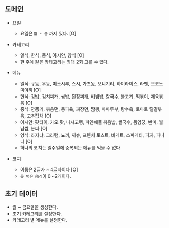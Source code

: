 ## 도메인

- 요일
  - 요일은 `월 ~ 금` 까지 있다. [O]


- 카테고리
  - 일식, 한식, 중식, 아시안, 양식 [O]
  - 한 주에 같은 카테고리는 최대 2회 고를 수 있다.

- 메뉴
  - 일식: 규동, 우동, 미소시루, 스시, 가츠동, 오니기리, 하이라이스, 라멘, 오코노미야끼 [O]
  - 한식: 김밥, 김치찌개, 쌈밥, 된장찌개, 비빔밥, 칼국수, 불고기, 떡볶이, 제육볶음 [O]
  - 중식: 깐풍기, 볶음면, 동파육, 짜장면, 짬뽕, 마파두부, 탕수육, 토마토 달걀볶음, 고추잡채 [O]
  - 아시안: 팟타이, 카오 팟, 나시고렝, 파인애플 볶음밥, 쌀국수, 똠얌꿍, 반미, 월남쌈, 분짜 [O]
  - 양식: 라자냐, 그라탱, 뇨끼, 끼슈, 프렌치 토스트, 바게트, 스파게티, 피자, 파니니 [O]
  - 하나의 코치는 일주일에 중복되는 메뉴를 먹을 수 없다

- 코치
  - 이름은 2글자 ~ 4글자이다 [O]
  - `못 먹은 음식`이 0 ~2개이다.


## 초기 데이터
- 월 ~ 금요일을 생성한다.
- 초기 카테고리를 설정한다.
- 카테고리 별 메뉴를 설정한다.


